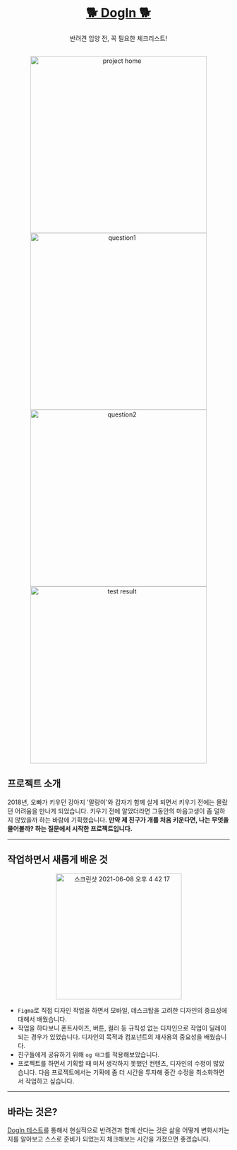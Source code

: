 # <center> [🐕 DogIn 🐕](https://dogin.mmyeon.com/)</center>

<div align="center">반려견 입양 전, 꼭 필요한 체크리스트!</div>
<br>

<p align="center">
<img width="400" alt="project home" src="https://user-images.githubusercontent.com/57064447/121141642-2ce78a80-c876-11eb-92bb-2e5032163731.png">
<img width="400" alt="question1" src="https://user-images.githubusercontent.com/57064447/121141657-307b1180-c876-11eb-8452-d585aeb65ebb.png">
<img width="400" alt="question2" src="https://user-images.githubusercontent.com/57064447/121141668-3244d500-c876-11eb-8cbf-1949918e31d2.png">
<img width="400" alt="test result" src="https://user-images.githubusercontent.com/57064447/121141670-3244d500-c876-11eb-8730-069e05b55655.png">

</p>

## 프로젝트 소개

2018년, 오빠가 키우던 강아지 '말랑이'와 갑자기 함께 살게 되면서 키우기 전에는 몰랐던 어려움을 만나게 되었습니다. 키우기 전에 알았더라면 그동안의 마음고생이 좀 덜하지 않았을까 하는 바람에 기획했습니다. <b>만약 제 친구가 개를 처음 키운다면, 나는 무엇을 물어볼까? 하는 질문에서 시작한 프로젝트입니다.</b>

---

## 작업하면서 새롭게 배운 것

<p align="center">

<img width="285" alt="스크린샷 2021-06-08 오후 4 42 17" src="https://user-images.githubusercontent.com/57064447/121143929-805ad800-c878-11eb-8bf4-54416d56c008.png">

</p>

- `Figma`로 직접 디자인 작업을 하면서 모바일, 데스크탑을 고려한 디자인의 중요성에 대해서 배웠습니다.
- 작업을 하다보니 폰트사이즈, 버튼, 컬러 등 규칙성 없는 디자인으로 작업이 딜레이되는 경우가 있었습니다. 디자인의 목적과 컴포넌트의 재사용의 중요성을 배웠습니다.
- 친구들에게 공유하기 위해 `og 태그`를 적용해보았습니다.
- 프로젝트를 하면서 기획할 때 미처 생각하지 못했던 컨텐츠, 디자인의 수정이 많았습니다. 다음 프로젝트에서는 기획에 좀 더 시간을 투자해 중간 수정을 최소화하면서 작업하고 싶습니다.

---

## 바라는 것은?

[DogIn 테스트](https://dogin.mmyeon.com/)를 통해서 현실적으로 반려견과 함께 산다는 것은 삶을 어떻게 변화시키는지를 알아보고 스스로 준비가 되었는지 체크해보는 시간을 가졌으면 좋겠습니다.
